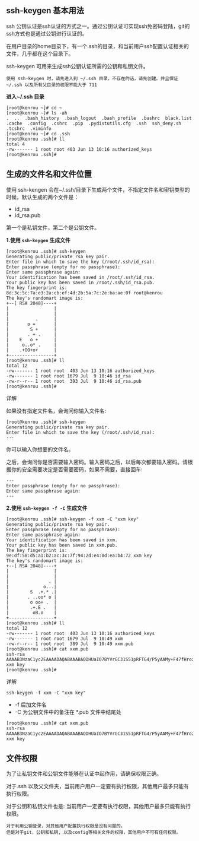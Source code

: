 ## ssh-keygen 基本用法

ssh 公钥认证是ssh认证的方式之一。通过公钥认证可实现ssh免密码登陆，git的ssh方式也是通过公钥进行认证的。

在用户目录的home目录下，有一个.ssh的目录，和当前用户ssh配置认证相关的文件，几乎都在这个目录下。

ssh-keygen 可用来生成ssh公钥认证所需的公钥和私钥文件。

```
使用 ssh-keygen 时，请先进入到 ~/.ssh 目录，不存在的话，请先创建。并且保证 ~/.ssh 以及所有父目录的权限不能大于 711
```
**进入~/.ssh 目录**

```
[root@kenrou ~]# cd ~
[root@kenrou ~]# ls -ah
.  ..  .bash_history  .bash_logout  .bash_profile  .bashrc  black.list  .cache  .config  .cshrc  .pip  .pydistutils.cfg  .ssh  ssh_deny.sh  .tcshrc  .viminfo
[root@kenrou ~]# cd .ssh
[root@kenrou .ssh]# ll
total 4
-rw------- 1 root root 403 Jun 13 10:16 authorized_keys
[root@kenrou .ssh]#
```

## 生成的文件名和文件位置

使用 ssh-kengen 会在~/.ssh/目录下生成两个文件，不指定文件名和密钥类型的时候，默认生成的两个文件是：

* id_rsa
* id_rsa.pub

第一个是私钥文件，第二个是公钥文件。

**1.使用 `ssh-keygen` 生成文件**

```
[root@kenrou .ssh]# ssh-keygen
Generating public/private rsa key pair.
Enter file in which to save the key (/root/.ssh/id_rsa): 
Enter passphrase (empty for no passphrase): 
Enter same passphrase again: 
Your identification has been saved in /root/.ssh/id_rsa.
Your public key has been saved in /root/.ssh/id_rsa.pub.
The key fingerprint is:
8d:3c:5c:7a:e3:2a:cb:ef:4d:2b:5a:7c:2e:ba:ae:0f root@kenrou
The key's randomart image is:
+--[ RSA 2048]----+
|                 |
|                 |
|          .      |
|       o =       |
|        S +      |
|       . + .     |
|    E   o +      |
|     o..o* .     |
|    .+OO+o+      |
+-----------------+
[root@kenrou .ssh]# ll
total 12
-rw------- 1 root root  403 Jun 13 10:16 authorized_keys
-rw------- 1 root root 1679 Jul  9 10:46 id_rsa
-rw-r--r-- 1 root root  393 Jul  9 10:46 id_rsa.pub
[root@kenrou .ssh]# 
```

详解

如果没有指定文件名，会询问你输入文件名:

```
[root@kenrou .ssh]# ssh-keygen
Generating public/private rsa key pair.
Enter file in which to save the key (/root/.ssh/id_rsa): 
···
```

你可以输入你想要的文件名。

之后，会询问你是否需要输入密码。输入密码之后，以后每次都要输入密码。请根据你的安全需要决定是否需要密码，如果不需要，直接回车:

```
···
Enter passphrase (empty for no passphrase): 
Enter same passphrase again: 
···
```

**2.使用 `ssh-keygen -f -C` 生成文件**

```
[root@kenrou .ssh]# ssh-keygen -f xxm -C "xxm key"
Generating public/private rsa key pair.
Enter passphrase (empty for no passphrase): 
Enter same passphrase again: 
Your identification has been saved in xxm.
Your public key has been saved in xxm.pub.
The key fingerprint is:
9e:df:58:d5:a1:b2:ac:3c:7f:94:2d:e4:0d:ea:b4:72 xxm key
The key's randomart image is:
+--[ RSA 2048]----+
|                 |
|                 |
|               . |
|             o...|
|        S  .+.* .|
|       . ..oo* o |
|        o oo+ .  |
|        .+.E .   |
|         oB.o    |
+-----------------+
[root@kenrou .ssh]# ll
total 12
-rw------- 1 root root  403 Jun 13 10:16 authorized_keys
-rw------- 1 root root 1679 Jul  9 10:49 xxm
-rw-r--r-- 1 root root  389 Jul  9 10:49 xxm.pub
[root@kenrou .ssh]# cat xxm.pub
ssh-rsa AAAAB3NzaC1yc2EAAAADAQABAAABAQDHUaIO7BYVrGC31S51pRFTG4/P5yAAMy+F47fHroz/LFLT0Kakdo0W3uuu50272QF10h2DO41PQiV7fOxxMrlkU3+SqVvj0yuGEmpe+k92k5gl1JPqpkQjYvK2of3OUR8sHGnau3mZknsCBua9pf8xdNUpd4pNixhTzvRisn6/AWyzR9FkuPPEMygTwPtsa0mzit1zltvFHx2MLcGiIiZwR97NBSnD0kRAKHm+uzSVxK2caF+7bi9oo4fouAeXZaz37YmGtFa27on4UaLV1RViFr0oMV7D2kmQOxCEB/wf8NjrrpT6mODLzvN6jUB0/VYsmDFDMXbJVMQRNdN/ZKQL xxm key
[root@kenrou .ssh]# 
```

详解

```
ssh-keygen -f xxm -C "xxm key"
```

* -f 后加文件名   
* -C 为公钥文件中的备注在 *.pub 文件中结尾处

```
[root@kenrou .ssh]# cat xxm.pub
ssh-rsa AAAAB3NzaC1yc2EAAAADAQABAAABAQDHUaIO7BYVrGC31S51pRFTG4/P5yAAMy+F47fHroz/LFLT0Kakdo0W3uuu50272QF10h2DO41PQiV7fOxxMrlkU3+SqVvj0yuGEmpe+k92k5gl1JPqpkQjYvK2of3OUR8sHGnau3mZknsCBua9pf8xdNUpd4pNixhTzvRisn6/AWyzR9FkuPPEMygTwPtsa0mzit1zltvFHx2MLcGiIiZwR97NBSnD0kRAKHm+uzSVxK2caF+7bi9oo4fouAeXZaz37YmGtFa27on4UaLV1RViFr0oMV7D2kmQOxCEB/wf8NjrrpT6mODLzvN6jUB0/VYsmDFDMXbJVMQRNdN/ZKQL xxm key
```

## 文件权限

为了让私钥文件和公钥文件能够在认证中起作用，请确保权限正确。

对于.ssh 以及父文件夹，当前用户用户一定要有执行权限，其他用户最多只能有执行权限。

对于公钥和私钥文件也是: 当前用户一定要有执行权限，其他用户最多只能有执行权限。

```
对于利用公钥登录，对其他用户配置执行权限是没有问题的。
但是对于git，公钥和私钥, 以及config等相关文件的权限，其他用户不可有任何权限。
```